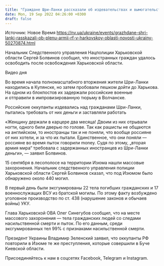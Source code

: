 ```yaml
---
title: "Граждане Шри-Ланки рассказали об издевательствах и вымогательствах оккупантов в Харьковской области"
date: Mon, 19 Sep 2022 04:26:00 +0300
draft: false
---
```

Источник: Новое Время https://nv.ua/ukraine/events/grazhdane-shri-lanki-rasskazali-ob-plenu-armii-rf-v-harkovskoy-oblasti-novosti-ukrainy-50270874.html


 Начальник Следственного управления Нацполиции Харьковской области Сергей Болвинов сообщил, что иностранных граждан удалось освободить после освобождения Харьковской области.

 Видео дня   

Во время начала полномасштабного вторжения жители Шри-Ланки находились в Купянске, но затем пробовали пешком дойти до Харькова. На одном из блокпостов их задержали российские военные и отправили в импровизированную тюрьму в Волчанске.

Российские оккупанты издевались над гражданами Шри-Ланки, пытались требовать от них деньги и заставляли работать

«Женщину держали в карцере два месяца! Двоим из них отрывали ногти, одного били дверью по голове. Так как рашисты не общаются на английском, то иностранцы так и не поняли, что вообще россияне от них хотели, и за что их пытали. Единственное, что они поняли — россияне во время пыток говорили money. Судя по этому, „вторая армия мира“ требовала с задержанных иностранцев из Шри-Ланки деньги», — заявил Болвинов.

15 сентября в лесополосе на территории Изюма нашли массовые захоронения. Начальник следственного управления полиции Харьковской области Сергей Болвинов сказал, что под Изюмом было обнаружено около 440 могил.

В первый день были эксгумированы 22 тела погибших гражданских и 17 военнослужащих ВСУ из братской могилы. По этому факту возбуждено уголовное производство по ст. 438 (нарушение законов и обычаев войны) УКУ.

Глава Харьковской ОВА Олег Синегубов сообщил, что на месте массового захоронения — тела гражданских людей со следами насильственной смерти и пыток. По его данным, среди эксгумированных тел 99% с признаками насильственной смерти.

Президент Украины Владимир Зеленский заявил, что оккупанты РФ повторили в Изюме те же преступления, которые совершили в Буче Киевской области.

Присоединяйтесь к нам в соцсетях Facebook, Telegram и Instagram.
